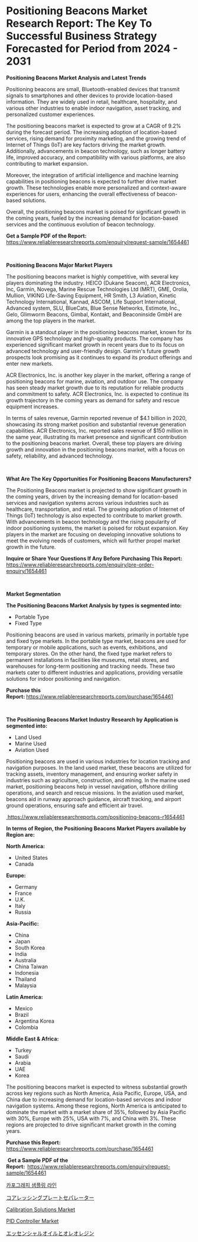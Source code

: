 <p><h1>Positioning Beacons Market Research Report: The Key To Successful Business Strategy Forecasted for Period from 2024 - 2031</h1></p><p><strong>Positioning Beacons Market Analysis and Latest Trends</strong></p>
<p><p>Positioning beacons are small, Bluetooth-enabled devices that transmit signals to smartphones and other devices to provide location-based information. They are widely used in retail, healthcare, hospitality, and various other industries to enable indoor navigation, asset tracking, and personalized customer experiences.</p><p>The positioning beacons market is expected to grow at a CAGR of 9.2% during the forecast period. The increasing adoption of location-based services, rising demand for proximity marketing, and the growing trend of Internet of Things (IoT) are key factors driving the market growth. Additionally, advancements in beacon technology, such as longer battery life, improved accuracy, and compatibility with various platforms, are also contributing to market expansion.</p><p>Moreover, the integration of artificial intelligence and machine learning capabilities in positioning beacons is expected to further drive market growth. These technologies enable more personalized and context-aware experiences for users, enhancing the overall effectiveness of beacon-based solutions.</p><p>Overall, the positioning beacons market is poised for significant growth in the coming years, fueled by the increasing demand for location-based services and the continuous evolution of beacon technology.</p></p>
<p><strong>Get a Sample PDF of the Report:&nbsp;</strong> <a href="https://www.reliableresearchreports.com/enquiry/request-sample/1654461">https://www.reliableresearchreports.com/enquiry/request-sample/1654461</a></p>
<p>&nbsp;</p>
<p><strong>Positioning Beacons Major Market Players</strong></p>
<p><p>The positioning beacons market is highly competitive, with several key players dominating the industry. HEICO (Dukane Seacom), ACR Electronics, Inc, Garmin, Novega, Marine Rescue Technologies Ltd (MRT), GME, Orolia, Mullion, VIKING Life-Saving Equipment, HR Smith, L3 Aviation, Kinetic Technology International, Kannad, ASCOM, Life Support International, Advanced system, SLU, BlueCats, Blue Sense Networks, Estimote, Inc., Gelo, Glimworm Beacons, Gimbal, Kontakt, and Beaconinside GmbH are among the top players in the market.</p><p>Garmin is a standout player in the positioning beacons market, known for its innovative GPS technology and high-quality products. The company has experienced significant market growth in recent years due to its focus on advanced technology and user-friendly design. Garmin's future growth prospects look promising as it continues to expand its product offerings and enter new markets.</p><p>ACR Electronics, Inc. is another key player in the market, offering a range of positioning beacons for marine, aviation, and outdoor use. The company has seen steady market growth due to its reputation for reliable products and commitment to safety. ACR Electronics, Inc. is expected to continue its growth trajectory in the coming years as demand for safety and rescue equipment increases.</p><p>In terms of sales revenue, Garmin reported revenue of $4.1 billion in 2020, showcasing its strong market position and substantial revenue generation capabilities. ACR Electronics, Inc. reported sales revenue of $150 million in the same year, illustrating its market presence and significant contribution to the positioning beacons market. Overall, these top players are driving growth and innovation in the positioning beacons market, with a focus on safety, reliability, and advanced technology.</p></p>
<p>&nbsp;</p>
<p><strong>What Are The Key Opportunities For Positioning Beacons Manufacturers?</strong></p>
<p><p>The Positioning Beacons market is projected to show significant growth in the coming years, driven by the increasing demand for location-based services and navigation systems across various industries such as healthcare, transportation, and retail. The growing adoption of Internet of Things (IoT) technology is also expected to contribute to market growth. With advancements in beacon technology and the rising popularity of indoor positioning systems, the market is poised for robust expansion. Key players in the market are focusing on developing innovative solutions to meet the evolving needs of customers, which will further propel market growth in the future.</p></p>
<p><strong>Inquire or Share Your Questions If Any Before Purchasing This Report:</strong> <a href="https://www.reliableresearchreports.com/enquiry/pre-order-enquiry/1654461">https://www.reliableresearchreports.com/enquiry/pre-order-enquiry/1654461</a></p>
<p>&nbsp;</p>
<p><strong>Market Segmentation</strong></p>
<p><strong>The Positioning Beacons Market Analysis by types is segmented into:</strong></p>
<p><ul><li>Portable Type</li><li>Fixed Type</li></ul></p>
<p><p>Positioning beacons are used in various markets, primarily in portable type and fixed type markets. In the portable type market, beacons are used for temporary or mobile applications, such as events, exhibitions, and temporary stores. On the other hand, the fixed type market refers to permanent installations in facilities like museums, retail stores, and warehouses for long-term positioning and tracking needs. These two markets cater to different industries and applications, providing versatile solutions for indoor positioning and navigation.</p></p>
<p><strong>Purchase this Report:&nbsp;</strong><a href="https://www.reliableresearchreports.com/purchase/1654461">https://www.reliableresearchreports.com/purchase/1654461</a></p>
<p>&nbsp;</p>
<p><strong>The Positioning Beacons Market Industry Research by Application is segmented into:</strong></p>
<p><ul><li>Land Used</li><li>Marine Used</li><li>Aviation Used</li></ul></p>
<p><p>Positioning beacons are used in various industries for location tracking and navigation purposes. In the land used market, these beacons are utilized for tracking assets, inventory management, and ensuring worker safety in industries such as agriculture, construction, and mining. In the marine used market, positioning beacons help in vessel navigation, offshore drilling operations, and search and rescue missions. In the aviation used market, beacons aid in runway approach guidance, aircraft tracking, and airport ground operations, ensuring safe and efficient air travel.</p></p>
<p><a href="https://www.reliableresearchreports.com/positioning-beacons-r1654461">&nbsp;https://www.reliableresearchreports.com/positioning-beacons-r1654461</a></p>
<p><strong>In terms of Region, the Positioning Beacons Market Players available by Region are:</strong></p>
<p>
    <p> <strong> North America: </strong>
        <ul>
            <li>United States</li>
            <li>Canada</li>
        </ul>
        </p> 
    <p> <strong> Europe: </strong>
        <ul>
            <li>Germany</li>
            <li>France</li>
            <li>U.K.</li>
            <li>Italy</li>
            <li>Russia</li>
        </ul>
        </p> 
    <p> <strong> Asia-Pacific: </strong>
        <ul>
            <li>China</li>
            <li>Japan</li>
            <li>South Korea</li>
            <li>India</li>
            <li>Australia</li>
            <li>China Taiwan</li>
            <li>Indonesia</li>
            <li>Thailand</li>
            <li>Malaysia</li>
        </ul>
        </p> 
    <p> <strong> Latin America: </strong>
        <ul>
            <li>Mexico</li>
            <li>Brazil</li>
            <li>Argentina Korea</li>
            <li>Colombia</li>
        </ul>
        </p> 
    <p> <strong> Middle East & Africa: </strong>
        <ul>
            <li>Turkey</li>
            <li>Saudi</li>
            <li>Arabia</li>
            <li>UAE</li>
            <li>Korea</li>
        </ul>
    </p>
    </p>
<p><p>The positioning beacons market is expected to witness substantial growth across key regions such as North America, Asia Pacific, Europe, USA, and China due to increasing demand for location-based services and indoor navigation systems. Among these regions, North America is anticipated to dominate the market with a market share of 35%, followed by Asia Pacific with 30%, Europe with 25%, USA with 7%, and China with 3%. These regions are projected to drive significant market growth in the coming years.</p></p>
<p><strong>Purchase this Report: </strong><a href="https://www.reliableresearchreports.com/purchase/1654461">https://www.reliableresearchreports.com/purchase/1654461</a></p>
<p>&nbsp;<strong>Get a Sample PDF of the Report:&nbsp;&nbsp;</strong><a href="https://www.reliableresearchreports.com/enquiry/request-sample/1654461">https://www.reliableresearchreports.com/enquiry/request-sample/1654461</a></p>
<p><strong></strong></p>
<p><p><a href="https://github.com/PhilToryphy7876567/Market-Research-Report-List-1/blob/main/380463433832.md">카포그래피 샘플링 라인</a></p><p><a href="https://github.com/ppmazlotr77499/Market-Research-Report-List-1/blob/main/853314737767.md">コアレッシングプレートセパレーター</a></p><p><a href="https://issuu.com/reportprime-2/docs/calibration-solutions-market-size-2030.pptx">Calibration Solutions Market</a></p><p><a href="https://github.com/suaretopek9/Market-Research-Report-List-2/blob/main/pid-controller-market.md">PID Controller Market</a></p><p><a href="https://github.com/JaydaWisoky2014/Market-Research-Report-List-1/blob/main/645979937766.md">エッセンシャルオイルとオレオレジン</a></p></p>